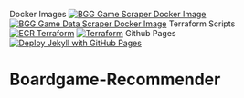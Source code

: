 Docker Images
[![BGG Game Scraper Docker Image](https://github.com/bionicle4365/Boardgame-Recommender/actions/workflows/scraper-docker-image.yml/badge.svg)](https://github.com/bionicle4365/Boardgame-Recommender/actions/workflows/scraper-docker-image.yml) [![BGG Game Data Scraper Docker Image](https://github.com/bionicle4365/Boardgame-Recommender/actions/workflows/data-scraper-docker-image.yml/badge.svg)](https://github.com/bionicle4365/Boardgame-Recommender/actions/workflows/data-scraper-docker-image.yml)
Terraform Scripts
[![ECR Terraform](https://github.com/bionicle4365/Boardgame-Recommender/actions/workflows/ecr_terraform.yml/badge.svg)](https://github.com/bionicle4365/Boardgame-Recommender/actions/workflows/ecr_terraform.yml) [![Terraform](https://github.com/bionicle4365/Boardgame-Recommender/actions/workflows/terraform.yml/badge.svg)](https://github.com/bionicle4365/Boardgame-Recommender/actions/workflows/terraform.yml)
Github Pages
[![Deploy Jekyll with GitHub Pages](https://github.com/bionicle4365/Boardgame-Recommender/actions/workflows/jekyll-gh-pages.yml/badge.svg)](https://github.com/bionicle4365/Boardgame-Recommender/actions/workflows/jekyll-gh-pages.yml)
# Boardgame-Recommender
